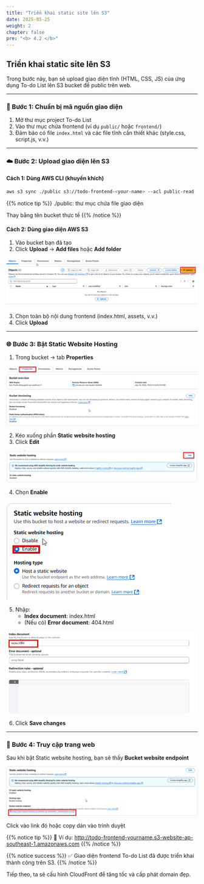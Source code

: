 ```yaml
---
title: "Triển khai static site lên S3"
date: 2025-05-25
weight: 2
chapter: false
pre: "<b> 4.2 </b>"
---
```


## Triển khai static site lên S3

Trong bước này, bạn sẽ upload giao diện tĩnh (HTML, CSS, JS) của ứng dụng To-do List lên S3 bucket để public trên web.

---

### 📁 Bước 1: Chuẩn bị mã nguồn giao diện

1. Mở thư mục project To-do List
2. Vào thư mục chứa frontend (ví dụ `public/` hoặc `frontend/`)
3. Đảm bảo có file `index.html` và các file tĩnh cần thiết khác (style.css, script.js, v.v.)

---

### ☁️ Bước 2: Upload giao diện lên S3

#### Cách 1: Dùng AWS CLI (khuyến khích)

```bash
aws s3 sync ./public s3://todo-frontend-<your-name> --acl public-read
```

{{% notice tip %}}
./public: thư mục chứa file giao diện

Thay <your-name> bằng tên bucket thực tế
{{% /notice %}}

#### Cách 2: Dùng giao diện AWS S3

1. Vào bucket bạn đã tạo
2. Click **Upload** → **Add files** hoặc **Add folder**

![S3](/images/4-deploy-static-frontend/005-upload-bucket.png)

3. Chọn toàn bộ nội dung frontend (index.html, assets, v.v.)
4. Click **Upload**

---

### 🌐 Bước 3: Bật Static Website Hosting

1. Trong bucket → tab **Properties**

![S3](/images/4-deploy-static-frontend/006-static-host.png)

2. Kéo xuống phần **Static website hosting**
3. Click **Edit**

![S3](/images/4-deploy-static-frontend/007-static-host.png)

4. Chọn **Enable**

![S3](/images/4-deploy-static-frontend/008-static-host.png)

5. Nhập:
   - **Index document**: index.html
   - (Nếu có) **Error document**: 404.html

![S3](/images/4-deploy-static-frontend/009-static-host.png)

6. Click **Save changes**

---

### 🧪 Bước 4: Truy cập trang web

Sau khi bật Static website hosting, bạn sẽ thấy **Bucket website endpoint**

![S3](/images/4-deploy-static-frontend/010-bucket-website.png)

Click vào link đó hoặc copy dán vào trình duyệt

{{% notice tip %}}
📌 Ví dụ: http://todo-frontend-yourname.s3-website-ap-southeast-1.amazonaws.com
{{% /notice %}}

{{% notice success %}}
✅ Giao diện frontend To-do List đã được triển khai thành công trên S3.
{{% /notice %}}

Tiếp theo, ta sẽ cấu hình CloudFront để tăng tốc và cấp phát domain đẹp.